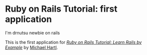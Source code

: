 # Ruby on Rails Tutorial: first application

I'm drnutsu newbie on rails

This is the first application for
[*Ruby on Rails Tutorial: Learn Rails by Example*](http://railstutorial.org/)
by [Michael Hartl](http://michaelhartl.com/).